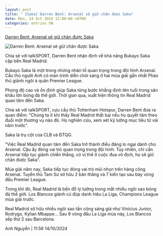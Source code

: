 ```yaml
---
layout: post
title: " [Saka] Darren Bent: Arsenal sẽ giữ chân được Saka"
date: Mon, 14 Oct 2024 12:00:00 +0700
categories: entries VN
---
```

[Darren Bent: Arsenal sẽ giữ chân được Saka](https://www.tinthethao.com.vn/darren-bent-arsenal-se-giu-chan-duoc-saka-d783648.html)

![Darren Bent: Arsenal sẽ giữ chân được Saka](https://media.tinthethao.com.vn/resize/534x280/files/bongda/2024/10/14/darren-bent-arsenal-se-giu-chan-duoc-saka-1728881810564jpg.jpg)

Chia sẻ với talkSPORT, Darren Bent nhận định về khả năng Bukayo Saka cập bến Real Madrid.

Bukayo Saka là một trong những nhân tố quan trọng trong đội hình Arsenal. Cầu thủ người Anh có màn trình diễn chói sáng ở hai mùa giải gần nhất Pháo thủ giành ngôi á quân Premier League.

Phong độ cao và ổn định giúp Saka từng bước khẳng định tên tuổi trong sân khấu lớn bóng đá thế giới. Thời gian qua, xuất hiện thông tin Real Madrid quan tâm đến Saka.

Chia sẻ với talkSPORT, cựu cầu thủ Tottenham Hotspur, Darren Bent đưa ra quan điểm: "Chúng ta ít khi thấy Real Madrid thất bại nếu họ quyết tâm theo đuổi một thương vụ nào đó. Họ nghiên cứu, xem xét kỹ lưỡng mục tiêu từ vài năm trước".

Saka là trụ cột của CLB và ĐTQG.

"Việc Real Madrid quan tâm đến Saka trở thành điều đáng lo ngại dành cho Arsenal. Cậu ấy đóng vai trò quan trọng trong đội hình. Tuy nhiên, chỉ cần Arsenal tiếp tục giành chiến thắng, có vị thế ở cuộc đua vô địch, họ sẽ giữ chân được Saka".

Mùa giải năm nay, Saka tiếp tục đóng vai trò mũi nhọn trên hàng công Arsenal. Tuyển thủ Tam Sư sở hữu 2 bàn thắng và 7 kiến tạo sau bảy vòng đấu Premier League.

Trong khi đó, Real Madrid là bến đỗ lý tưởng trong mắt nhiều ngôi sao bóng đá thế giới. Los Blancos giành cú đúp danh hiệu La Liga, Champions League mùa giải trước.

Real Madrid sở hữu nhiều ngôi sao tấn công sáng giá như Vinicius Junior, Rodrygo, Kylian Mbappe... Sau 9 vòng đấu La Liga mùa này, Los Blancos xếp thứ 2 sau Barcelona.

Anh Nguyễn | 11:56 14/10/2024

